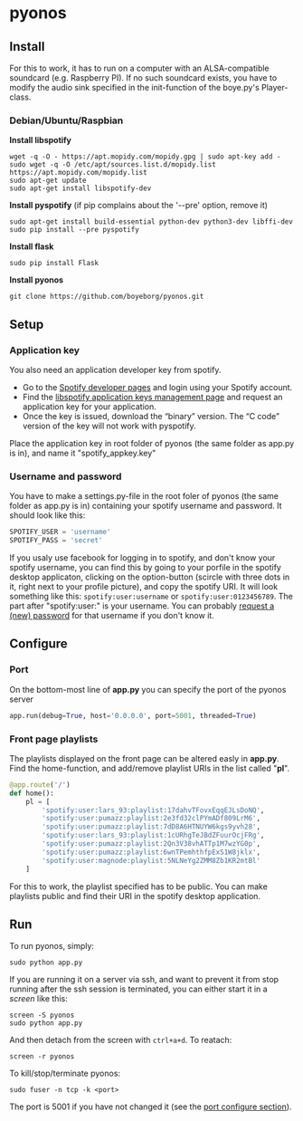 # pyonos


## Install
For this to work, it has to run on a computer with an ALSA-compatible soundcard (e.g. Raspberry PI). 
If no such soundcard exists, you have to modify the audio sink specified in the init-function of the boye.py's Player-class.

### Debian/Ubuntu/Raspbian
__Install libspotify__
```ShellSession
wget -q -O - https://apt.mopidy.com/mopidy.gpg | sudo apt-key add -
sudo wget -q -O /etc/apt/sources.list.d/mopidy.list https://apt.mopidy.com/mopidy.list
sudo apt-get update
sudo apt-get install libspotify-dev
```
__Install pyspotify__ (if pip complains about the '--pre' option, remove it)
```ShellSession
sudo apt-get install build-essential python-dev python3-dev libffi-dev
sudo pip install --pre pyspotify
```
__Install flask__
```ShellSession
sudo pip install Flask
```

__Install pyonos__
```ShellSession
git clone https://github.com/boyeborg/pyonos.git
```

## Setup

### Application key
You also need an application developer key from spotify.

* Go to the [Spotify developer pages](https://developer.spotify.com/) and login using your Spotify account.
* Find the [libspotify application keys management page](https://developer.spotify.com/technologies/libspotify/keys/) and request an application key for your application.
* Once the key is issued, download the “binary” version. The “C code” version of the key will not work with pyspotify.

Place the application key in root folder of pyonos (the same folder as app.py is in), and name it "spotify_appkey.key"

### Username and password
You have to make a settings.py-file in the root foler of pyonos (the same folder as app.py is in) containing your spotify username and password. It should look like this:
```Python
SPOTIFY_USER = 'username'
SPOTIFY_PASS = 'secret'
```
If you usaly use facebook for logging in to spotify, and don't know your spotify username, you can find this by going to your porfile in the spotify desktop applicaton, clicking on the option-button (scircle with three dots in it, right next to your profile picture), and copy the spotify URI. It will look something like this: `spotify:user:username` or `spotify:user:0123456789`. The part after "spotify:user:" is your username. You can probably [request a (new) password](https://www.spotify.com/no/password-reset/) for that username if you don't know it.


## Configure


### Port
On the bottom-most line of __app.py__ you can specify the port of the pyonos server
```Python
app.run(debug=True, host='0.0.0.0', port=5001, threaded=True)
```

### Front page playlists
The playlists displayed on the front page can be altered easly in __app.py__. Find the home-function, and add/remove playlist URIs in the list called "__pl__".
```Python
@app.route('/')
def home():
    pl = [
        'spotify:user:lars_93:playlist:17dahvTFovxEqqEJLsDoNQ',
        'spotify:user:pumazz:playlist:2e3fd32clPYmADf809LrM6',
        'spotify:user:pumazz:playlist:7dD8A6HTNUYW6kgs9yvh28',
        'spotify:user:lars_93:playlist:1cURhgTeJBdZFuurOcjFRg',
        'spotify:user:pumazz:playlist:2Qn3V38vhATTp1M7wzYG0p',
        'spotify:user:pumazz:playlist:6wnTPemhthfpExS1W8jklx',
        'spotify:user:magnode:playlist:5NLNeYg2ZMM8Zb1KR2mtBl'
    ]
```
For this to work, the playlist specified has to be public. You can make playlists public and find their URI in the spotify desktop application.

## Run
To run pyonos, simply:
```ShellSession
sudo python app.py
```
If you are running it on a server via ssh, and want to prevent it from stop running after the ssh session is terminated, you can either start it in a _screen_ like this:
```ShellSession
screen -S pyonos
sudo python app.py
```
And then detach from the screen with `ctrl+a+d`.
To reatach: 
```ShellSession
screen -r pyonos
```
To kill/stop/terminate pyonos:
```ShellSession
sudo fuser -n tcp -k <port>
```
The port is 5001 if you have not changed it (see the [port configure section](#port)).